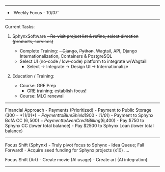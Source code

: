 
**********************************************************************
*	'Weekly Focus - 10/07’
**********************************************************************
Current Tasks:

1) SphynxSoftware
	~~- Re-visit project list & refine, select direction (products, services)~~
	- Complete Training:
		~~- Django~~, ~~Python~~, Wagtail, API, Django Internationalization, Containers & PostgreSQL
	- Select UI (no-code / low-code) platform to integrate w/Wagtail
		- Select -> Integrate -> Design UI -> Internationalize

2) Education / Training:
	- Course: GRE Prep
		* GRE training; establish focus!
	- Course: MLO renewal
	
**********************************************************************
Financial Approach
	- Payments (Prioritized)
		- Payment to Public Storage ($300 - *11/01*)
		- Payment to Blue Shield ($900 - *11/01*)
		- Payment to Sphynx BofA CC ($6,500)
		- Payment to Aven Credit Billing ($6,400)
	- Pay $750 to Sphynx CC (lower total balance)
	- Pay $2500 to Sphynx Loan (lower total balance)

**********************************************************************

Focus Shift (Sphynx)
	- Truly pivot focus to Sphynx
		- Idea Queue; Fall Forward!
	- Acquire seed funding for Sphynx projects (x10) ....

Focus Shift (Art)
	- Create movie (AI usage)
	- Create art (AI integration)

**********************************************************************



